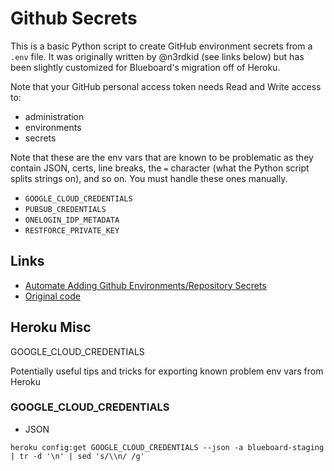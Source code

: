 # Github Secrets

This is a basic Python script to create GitHub environment secrets from a `.env` file.  It was originally written by @n3rdkid (see links below) but has been slightly customized for Blueboard's migration off of Heroku.

Note that your GitHub personal access token needs Read and Write access to:
- administration
- environments
- secrets

Note that these are the env vars that are known to be problematic as they contain JSON, certs, line breaks, the `=` character (what the Python script splits strings on), and so on.  You must handle these ones manually.
- `GOOGLE_CLOUD_CREDENTIALS`
- `PUBSUB_CREDENTIALS`
- `ONELOGIN_IDP_METADATA`
- `RESTFORCE_PRIVATE_KEY`

## Links

- [Automate Adding Github Environments/Repository Secrets](https://articles.wesionary.team/automate-adding-github-environments-repository-secrets-64de7d1235e7)
- [Original code](https://github.com/n3rdkid/medium-github-secrets/)


## Heroku Misc

GOOGLE_CLOUD_CREDENTIALS

Potentially useful tips and tricks for exporting known problem env vars from Heroku

### GOOGLE_CLOUD_CREDENTIALS
- JSON
```
heroku config:get GOOGLE_CLOUD_CREDENTIALS --json -a blueboard-staging | tr -d '\n' | sed 's/\\n/ /g'
```
